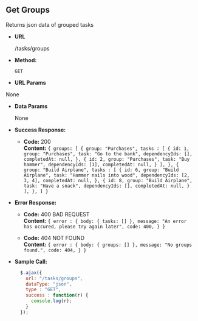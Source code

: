 **Get Groups**
----
  Returns json data of grouped tasks

* **URL**

  /tasks/groups

* **Method:**

  `GET`
  
*  **URL Params**

  None

* **Data Params**

  None

* **Success Response:**

  * **Code:** 200 <br />
    **Content:** `{
      groups: [
        {
          group: "Purchases",
          tasks :
            [
              {
                id: 1,
                group: "Purchases",
                task: "Go to the bank",
                dependencyIds: [],
                completedAt: null,
              },
              {
                id: 2,
                group: "Purchases",
                task: "Buy hammer",
                dependencyIds: [1],
                completedAt: null,
              }
            ],
        },
        {
          group: "Build Airplane",
          tasks :
            [
              {
                id: 6,
                group: "Build Airplane",
                task: "Hammer nails into wood",
                dependencyIds: [2, 3, 4],
                completedAt: null,
              },
              {
                id: 8,
                group: "Build Airplane",
                task: "Have a snack",
                dependencyIds: [],
                completedAt: null,
              }
            ],
        },
      ]
  }`
 
* **Error Response:**

  * **Code:** 400 BAD REQUEST <br />
    **Content:** `{
      error : {
        body: { tasks: [] },
        message: "An error has occured, please try again later",
        code: 400,
      }
    }`

  * **Code:** 404 NOT FOUND <br />
    **Content:** `{
      error : {
        body: { groups: [] },
        message: "No groups found.",
        code: 404,
      }
    }`

* **Sample Call:**

  ```javascript
    $.ajax({
      url: "/tasks/groups",
      dataType: "json",
      type : "GET",
      success : function(r) {
        console.log(r);
      }
    });
  ```